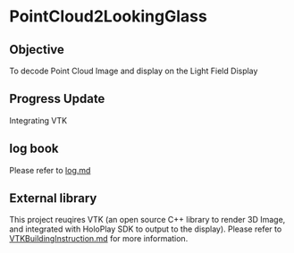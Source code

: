 # PointCloud2LookingGlass
## Objective
To decode Point Cloud Image and display on the Light Field Display

## Progress Update
Integrating VTK

## log book
Please refer to [log.md](log.md)

## External library
This project reuqires VTK (an open source C++ library to render 3D Image, and integrated with HoloPlay SDK to output to the display). Please refer to [VTKBuildingInstruction.md](/PointCloud2LookingGlass/src/VTKBuildingInstruction.md) for more information. 